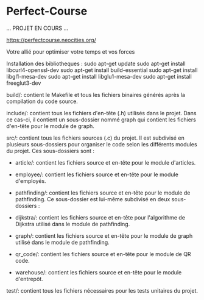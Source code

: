# Perfect-Course

... PROJET EN COURS ...

https://perfectcourse.neocities.org/

Votre allié pour optimiser votre temps et vos forces


Installation des bibliotheques : 
sudo apt-get update
sudo apt-get install libcurl4-openssl-dev
sudo apt-get install build-essential
sudo apt-get install libgl1-mesa-dev
sudo apt-get install libglu1-mesa-dev
sudo apt-get install freeglut3-dev



build/: contient le Makefile et tous les fichiers binaires générés après la compilation du code source.

include/: contient tous les fichiers d'en-tête (.h) utilisés dans le projet. Dans ce cas-ci, il contient un sous-dossier nommé graph qui contient les fichiers d'en-tête pour le module de graph.

src/: contient tous les fichiers sources (.c) du projet. Il est subdivisé en plusieurs sous-dossiers pour organiser le code selon les différents modules du projet. Ces sous-dossiers sont :

- article/: contient les fichiers source et en-tête pour le module d'articles.

- employee/: contient les fichiers source et en-tête pour le module d'employés.

- pathfinding/: contient les fichiers source et en-tête pour le module de pathfinding. Ce sous-dossier est lui-même subdivisé en deux sous-dossiers :

- dijkstra/: contient les fichiers source et en-tête pour l'algorithme de Dijkstra utilisé dans le module de pathfinding.

- graph/: contient les fichiers source et en-tête pour le module de graph utilisé dans le module de pathfinding.

- qr_code/: contient les fichiers source et en-tête pour le module de QR code.

- warehouse/: contient les fichiers source et en-tête pour le module d'entrepôt.

test/: contient tous les fichiers nécessaires pour les tests unitaires du projet.
